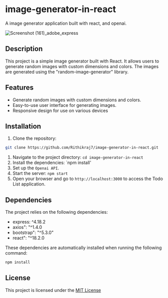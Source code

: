 # image-generator-in-react

A image generator application built with react, and openai.

![Screenshot (161)_adobe_express](https://github.com/Rithikraj7/image-generator-in-react/assets/108055323/911e6f06-b41f-491b-b473-2bb91ecb1bb4)

## Description

This project is a simple image generator built with React. It allows users to generate random images with custom dimensions and colors. The images are generated using the "random-image-generator" library.

## Features

- Generate random images with custom dimensions and colors.
- Easy-to-use user interface for generating images.
- Responsive design for use on various devices

## Installation

1. Clone the repository:

```bash
git clone https://github.com/Rithikraj7/image-generator-in-react.git
```
1. Navigate to the project directory: `cd image-generator-in-react`
2. Install the dependencies: `npm install'
3. Set up the `Openai API`.
4. Start the server: `npm start `
5. Open your browser and go to ``http://localhost:3000`` to access the Todo List application.

## Dependencies

The project relies on the following dependencies:

- express: ^4.18.2
- axios": "^1.4.0
- bootstrap": "^5.3.0"
- react": "^18.2.0
  
These dependencies are automatically installed when running the following command:
   ```bash
   npm install 
```
## License

This project is licensed under the [MIT License](LICENSE)





